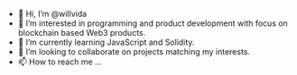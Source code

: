 - 👋 Hi, I’m @willvida
- 👀 I’m interested in programming and product development with focus on blockchain based Web3 products.
- 🌱 I’m currently learning JavaScript and Solidity.
- 💞️ I’m looking to collaborate on projects matching my interests.
- 📫 How to reach me ...

<!---
willvida/willvida is a ✨ special ✨ repository because its `README.md` (this file) appears on your GitHub profile.
You can click the Preview link to take a look at your changes.
--->
